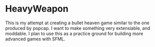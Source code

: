 # HeavyWeapon

This is my attempt at creating a bullet heaven game similar to the one produced by popcap. I want to make something very extensiable,
and moddable. I plan to use this as a practice ground for building more advanced games with SFML.

